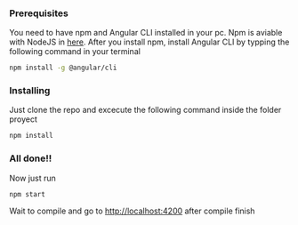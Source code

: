 ### Prerequisites

You need to have npm and Angular CLI installed in your pc. Npm is aviable with NodeJS in [here](https://nodejs.org/es/). After you install npm, install Angular CLI by typping the following command in your terminal

```bash
npm install -g @angular/cli
```

### Installing

Just clone the repo and excecute the following command inside the folder proyect

```bash
npm install
```

### All done!!

Now just run

```
npm start
```

Wait to compile and go to [http://localhost:4200](http://localhost:4200) after compile finish
